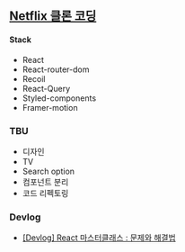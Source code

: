 ## [Netflix 클론 코딩](https://kylelee-js.github.io/Netflix/)

#### Stack

- React
- React-router-dom
- Recoil
- React-Query
- Styled-components
- Framer-motion

### TBU

- 디자인
- TV
- Search option
- 컴포넌트 분리
- 코드 리펙토링

### Devlog

- [[Devlog] React 마스터클래스 : 문제와 해결법](https://velog.io/@whzjqkrtm12/React-%EB%A7%88%EC%8A%A4%ED%84%B0%ED%81%B4%EB%9E%98%EC%8A%A4-%EB%AC%B8%EC%A0%9C%EB%93%A4%EA%B3%BC-%ED%95%B4%EA%B2%B0)
